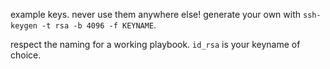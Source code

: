 example keys. never use them anywhere else!
generate your own with `ssh-keygen -t rsa -b 4096 -f KEYNAME`.

respect the naming for a working playbook. `id_rsa` is your keyname of choice.